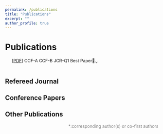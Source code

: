 ```yaml
---
permalink: /publications
title: "Publications"
excerpt: ""
author_profile: true
---
```


# Publications 
<div class="bibtex_template" style="padding-left: 1em;padding-right: 5%; display: flex;">
    <div>
      <div class="if url" style="display: inline-block">
        <a class="bibtexVar" href="+URL+" extra="url" >
          <span class="title"></span>
        </a>
      </div>
      <div class="if !url" style="display: inline-block">
        <div class="if doi">
          <a class="bibtexVar" href="http://dx.doi.org/+DOI+" extra="doi" >
            <span class="title"></span>
          </a>
        </div>
        <div class="if !doi">
          <a href="">
            <span class="title"></span>
          </a>
        </div>
      </div> 
      <span class="if localpdf">[<a class="bibtexVar" href="/pdf/+LOCALPDF+.pdf" id="+LOCALPDF+" extra="localpdf">PDF</a>]</span>
      <!-- <div style="margin-right:0%; clear: both; float: right;"> -->
        <span class="if ccf==CCF A"><span class="ccfa">CCF-A</span></span>
        <span class="if ccf==CCF B"><span class="ccfb">CCF-B</span></span>
        <!-- <span class="if ccf==CCF C"><span class="ccfc">CCF-C</span></span> -->
        <span class="if jcr==JCR Q1"><span class="jcrq1">JCR-Q1</span></span>
        <!-- <span class="if jcr==JCR Q2"><span class="jcrq2">JCR-Q2</span></span> -->
        <span class="if note==Best Paper Award"><span class="best_paper">Best Paper🎉</span></span>
      <!-- </div> -->
    </div>
    <span class="author"></span>.
    <span class="journal" style="font-style: italic;"></span>,
    <span class="year"></span>.
    <br/>
    <br/>
</div>

<div class="bibtex_structure">
  <div class="sections BIBTEXTYPEKEY">
    <div class="section ARTICLE">
      <h2>Refereed Journal</h2>
      <div class="sort year" extra="DESC number">
        <h3 class="title"><span class='year'></span></h3>
        <div class="templates"></div>
      </div>
    </div>
    <div class="section PROCEEDINGS">
      <h2>Conference Papers</h2>
      <div class="sort year" extra="DESC number">
        <h3 class="title"><span class='year'></span></h3>
        <div class="templates"></div>
      </div>
    </div>
    <div class="section misc|phdthesis|mastersthesis|bachelorsthesis|techreport|chapter">
      <h2>Other Publications</h2>
      <div class="sort year" extra="DESC number">
        <div class="templates"></div>
      </div>
    </div>
  </div>
</div>

<div id="bibtex_display" style="" ></div>

<p style="color: grey; text-align: right;">*:corresponding author(s) or co-first authors</p>

